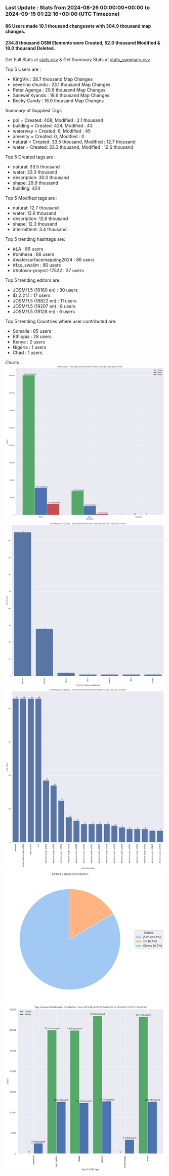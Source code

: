 ### Last Update : Stats from 2024-08-26 00:00:00+00:00 to 2024-09-15 01:22:16+00:00 (UTC Timezone)

#### 86 Users made 10.1 thousand changesets with 304.9 thousand map changes.
#### 234.8 thousand OSM Elements were Created, 52.0 thousand Modified & 18.0 thousand Deleted.
Get Full Stats at [stats.csv](/stats/watersurfacemapping/Daily/stats.csv)
 & Get Summary Stats at [stats_summary.csv](/stats/watersurfacemapping/Daily/stats_summary.csv)

Top 5 Users are : 
- KingVik : 28.7 thousand Map Changes
- severino chundu : 23.1 thousand Map Changes
- Peter Agenga : 20.9 thousand Map Changes
- Samwel Kyando : 18.6 thousand Map Changes
- Becky Candy : 16.0 thousand Map Changes

Summary of Supplied Tags
- poi = Created: 408, Modified : 2.1 thousand
- building = Created: 424, Modified : 43
- waterway = Created: 6, Modified : 45
- amenity = Created: 0, Modified : 0
- natural = Created: 33.5 thousand, Modified : 12.7 thousand
- water = Created: 33.3 thousand, Modified : 12.6 thousand


Top 5 Created tags are :
- natural: 33.5 thousand
- water: 33.3 thousand
- description: 30.0 thousand
- shape: 29.9 thousand
- building: 424


Top 5 Modified tags are :
- natural: 12.7 thousand
- water: 12.6 thousand
- description: 12.6 thousand
- shape: 12.3 thousand
- intermittent: 3.4 thousand


Top 5 trending hashtags are:
- #LA : 86 users
- #omhesa : 86 users
- #watersurfacemapping2024 : 86 users
- #fao_swalim : 86 users
- #hotosm-project-17522 : 37 users


Top 5 trending editors are:
- JOSM/1.5 (19160 en) : 30 users
- iD 2.21.1 : 17 users
- JOSM/1.5 (18822 en) : 11 users
- JOSM/1.5 (19207 en) : 8 users
- JOSM/1.5 (19128 en) : 6 users


Top 5 trending Countries where user contributed are:
- Somalia : 85 users
- Ethiopia : 28 users
- Kenya : 2 users
- Nigeria : 1 users
- Chad : 1 users


 Charts : 
![Alt text](./stats_osm_changes.png) 
![Alt text](./stats_users_per_country.png) 
![Alt text](./stats_users_per_hashtag.png) 
![Alt text](./stats_editors_pie_chart.png) 
![Alt text](./stats_tags.png) 
